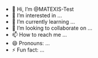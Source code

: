 - 👋 Hi, I’m @MATEXIS-Test
- 👀 I’m interested in ...
- 🌱 I’m currently learning ...
- 💞️ I’m looking to collaborate on ...
- 📫 How to reach me ...
- 😄 Pronouns: ...
- ⚡ Fun fact: ...

<!---
MATEXIS-Test/MATEXIS-Test is a ✨ special ✨ repository because its `README.md` (this file) appears on your GitHub profile.
You can click the Preview link to take a look at your changes.
--->

